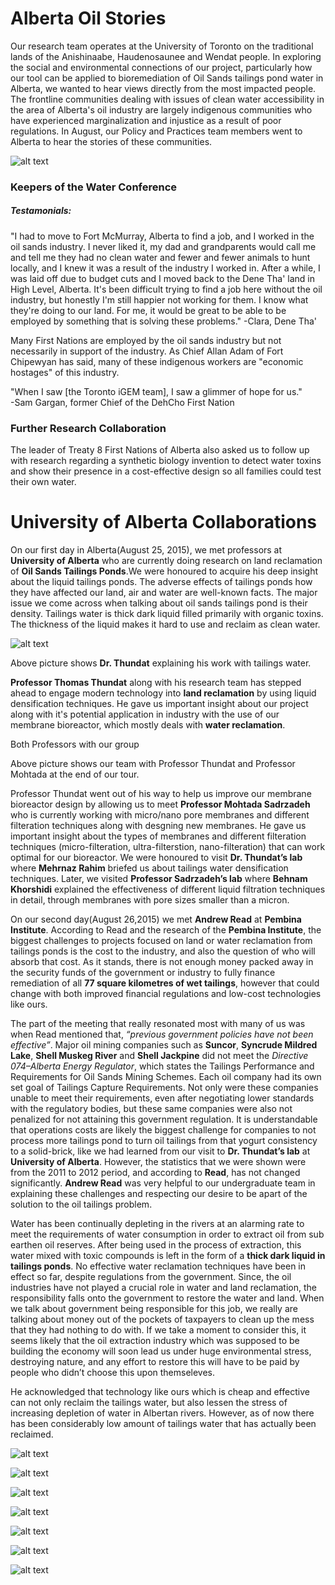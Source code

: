 # Alberta Oil Stories 

Our research team operates at the University of Toronto on the traditional lands of the Anishinaabe, Haudenosaunee and Wendat people. In exploring the social and environmental connections of our project, particularly how our tool can be applied to bioremediation of Oil Sands tailings pond water in Alberta, we wanted to hear views directly from the most impacted people. The frontline communities dealing with issues of clean water accessibility in the area of Alberta's oil industry are largely indigenous communities who have experienced marginalization and injustice as a result of poor regulations. In August, our Policy and Practices team members went to Alberta to hear the stories of these communities. 

![alt text](http://www.albertanativenews.com/wp-content/uploads/2014/03/cover-image-for-march-1024x1024.jpg)


### Keepers of the Water Conference

##### Testamonials:  
"I had to move to Fort McMurray, Alberta to find a job, and I worked in the oil sands industry. I never liked it, my dad and grandparents would call me and tell me they had no clean water and fewer and fewer animals to hunt locally, and I knew it was a result of the industry I worked in. After a while, I was laid off due to budget cuts and I moved back to the Dene Tha' land in High Level, Alberta. It's been difficult trying to find a job here without the oil industry, but honestly I'm still happier not working for them. I know what they're doing to our land. For me, it would be great to be able to be employed by something that is solving these problems." 
-Clara, Dene Tha'   

Many First Nations are employed by the oil sands industry but not necessarily in support of the industry. As Chief Allan Adam of Fort Chipewyan has said, many of these indigenous workers are  "economic hostages" of this industry.   

"When I saw [the Toronto iGEM team], I saw a glimmer of hope for us."  
-Sam Gargan, former Chief of the DehCho First Nation

### Further Research Collaboration
The leader of Treaty 8 First Nations of Alberta also asked us to follow up with research regarding a synthetic biology invention to detect water toxins and show their presence in a cost-effective design so all families could test their own water. 

# University of Alberta Collaborations
On our first day in Alberta(August 25, 2015), we met professors at __University of Alberta__ who are currently doing research on land reclamation of __Oil Sands Tailings Ponds__.We were honoured to acquire his deep insight about the liquid tailings ponds. The adverse effects of tailings ponds how they have affected our land, air and water are well-known facts. The major issue we come across when talking about oil sands tailings pond is their density. Tailings water is thick dark liquid filled primarily with organic toxins. The thickness of the liquid makes it hard to use and reclaim as clean water. 

![alt text](https://github.com/igemuoftATG/wiki2015/blob/master/images/dr-thundat-and-dawood.jpg)

Above picture shows __Dr. Thundat__ explaining his work with tailings water.

__Professor Thomas Thundat__ along with his research team has stepped ahead to engage modern technology into __land reclamation__ by using liquid densification techniques. He gave us important insight about our project along with it's potential application in industry with the use of our membrane bioreactor, which mostly deals with __water reclamation__. 

<Add UofA picture>Both Professors with our group

Above picture shows our team with Professor Thundat and Professor Mohtada at the end of our tour.

Professor Thundat went out of his way to help us improve our membrane bioreactor design by allowing us to meet __Professor Mohtada Sadrzadeh__ who is currently working with micro/nano pore membranes and different filteration techniques along with desgning new membranes. He gave us important insight about the types of membranes and different filteration techniques (micro-filteration, ultra-filterstion, nano-filteration) that can work optimal for our bioreactor. We were honoured to visit __Dr. Thundat’s lab__ where __Mehrnaz Rahim__ briefed us about tailings water densification techniques. Later, we visited __Professor Sadrzadeh’s lab__ where __Behnam Khorshidi__  explained the effectiveness of different liquid filtration techniques in detail, through membranes with pore sizes smaller than a micron.

On our second day(August 26,2015) we met __Andrew Read__ at __Pembina Institute__. According to Read and the research of the __Pembina Institute__, the biggest challenges to projects focused on land or water reclamation from tailings ponds is the cost to the industry, and also the question of who will absorb that cost. As it stands, there is not enough money packed away in the security funds of the government or industry to fully finance remediation of all __77 square kilometres of wet tailings__, however that could change with both improved financial regulations and low-cost technologies like ours.

The part of the meeting that really resonated most with many of us was when Read mentioned that, _“previous government policies have not been effective”_. Major oil mining companies such as __Suncor__, __Syncrude Mildred Lake__, __Shell Muskeg River__ and __Shell Jackpine__ did not meet the _Directive 074–Alberta Energy Regulator_, which states the Tailings Performance and Requirements for Oil Sands Mining Schemes. Each oil company had its own set goal of Tailings Capture Requirements.  Not only were these companies unable to meet their requirements, even after negotiating lower standards with the regulatory bodies, but these same companies were also not penalized for not attaining this government regulation. It is understandable that operations costs are likely the biggest challenge for companies to not process more tailings pond to turn oil tailings from that yogurt consistency to a solid-brick, like we had learned from our visit to __Dr. Thundat’s lab__ at __University of Alberta__. However, the statistics that we were shown were from the 2011 to 2012 period, and according to __Read__, has not changed significantly. __Andrew Read__ was very helpful to our undergraduate team in explaining these challenges and respecting our desire to be apart of the solution to the oil tailings problem.

Water has been continually depleting in the rivers at an alarming rate to meet the requirements of water consumption in order to extract oil from sub earthen oil reserves. After being used in the process of extraction, this water mixed with toxic compounds is left in the form of a __thick dark liquid in tailings ponds__. No effective water reclamation techniques have been in effect so far, despite regulations from the government. Since, the oil industries have not played a crucial role in water and land reclamation, the responsibility falls onto the government to restore the water and land. When we talk about government being responsible for this job, we really are talking about money out of the pockets of taxpayers to clean up the mess that they had nothing to do with. If we take a moment to consider this, it seems likely that the oil extraction industry which was supposed to be building the economy will soon lead us under huge environmental stress, destroying nature, and any effort to restore this will have to be paid by people who didn’t choose this upon themseleves.

He acknowledged that technology like ours which is cheap and effective can not only reclaim the tailings water, but also lessen the stress of increasing depletion of water in Albertan rivers. However, as of now there has been considerably low amount of tailings water that has actually been reclaimed.

![alt text](https://github.com/igemuoftATG/wiki2015/blob/master/images/Indigenous%20art%201.jpg)

![alt text](https://github.com/igemuoftATG/wiki2015/blob/master/images/KOTW%20poster%20p%2Bp.png)

![alt text](https://github.com/igemuoftATG/wiki2015/blob/master/images/Screen%20Shot%202015-08-27%20at%2011.15.50%20PM.jpg)

![alt text](https://github.com/igemuoftATG/wiki2015/blob/master/images/Sam%20gargon%20and%20P%2Bp.JPG)

![alt text](https://github.com/igemuoftATG/wiki2015/blob/master/images/crude%20oil.JPG)

![alt text](https://github.com/igemuoftATG/wiki2015/blob/master/images/joanna%20and%20oil%20pump.JPG)

![alt text](https://github.com/igemuoftATG/wiki2015/blob/master/images/Oil%20pumps.JPG)

